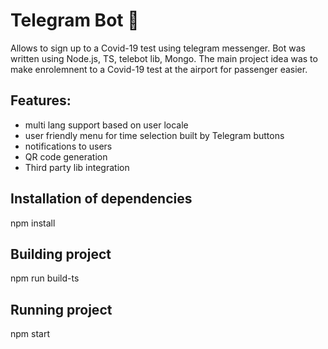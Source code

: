 # Telegram Bot  🤖
Allows to sign up to a Covid-19 test using telegram messenger. Bot was written using Node.js, TS, telebot lib, Mongo. The main project idea was to make enrolemnent to a Covid-19 test at the airport for passenger easier.

## Features:
* multi lang support based on user locale
* user friendly menu for time selection built by Telegram buttons
* notifications to users
* QR code generation
* Third party lib integration
## Installation of dependencies

npm install
## Building project

npm run build-ts
## Running project

npm start


